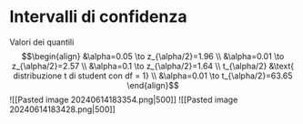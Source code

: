 # Intervalli di confidenza
Valori dei quantili
$$\begin{align}
&\alpha=0.05 \to z_{\alpha/2}=1.96 \\
&\alpha=0.01 \to z_{\alpha/2}=2.57 \\
&\alpha=0.1 \to z_{\alpha/2}=1.64 \\
t_{\alpha/2} &\text{ distribuzione t di student con df = 1} \\
&\alpha=0.01 \to t_{\alpha/2}=63.65
\end{align}$$
![[Pasted image 20240614183354.png|500]]
![[Pasted image 20240614183428.png|500]]
